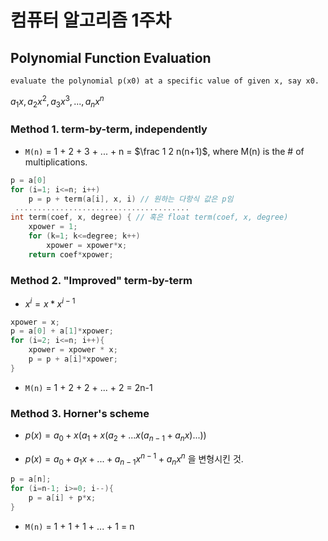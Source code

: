 # 컴퓨터 알고리즘 1주차

## Polynomial Function Evaluation

```
evaluate the polynomial p(x0) at a specific value of given x, say x0.
```

$a_1x, a_2x^2, a_3x^3, ... , a_nx^n$


### Method 1. term-by-term, independently


- `M(n)` = 1 + 2 + 3 + ... + n = $\frac 1 2 n(n+1)$, where M(n) is the # of multiplications.

```cpp
p = a[0]
for (i=1; i<=n; i++)
    p = p + term(a[i], x, i) // 원하는 다항식 값은 p임
 .......................................
int term(coef, x, degree) { // 혹은 float term(coef, x, degree)
    xpower = 1;
    for (k=1; k<=degree; k++)
        xpower = xpower*x;
    return coef*xpower;
```
### Method 2. "Improved" term-by-term

- $x^i = x *x^{i-1}$

```cpp
xpower = x;
p = a[0] + a[1]*xpower;
for (i=2; i<=n; i++){
    xpower = xpower * x;
    p = p + a[i]*xpower;
}
```

- `M(n)` = 1 + 2 + 2 + ... + 2 = 2n-1


### Method 3. Horner's scheme

- $p(x) = a_0 + x(a_1 + x(a_2 + ... x(a_{n-1} + a_nx) ...))$

- $p(x) = a_0 + a_1x + ... + a_{n-1}x^{n-1} + a_nx^n$ 을 변형시킨 것.

```cpp
p = a[n];
for (i=n-1; i>=0; i--){
    p = a[i] + p*x;
}
```

- `M(n)` = 1 + 1 + 1 + ... + 1 = n

